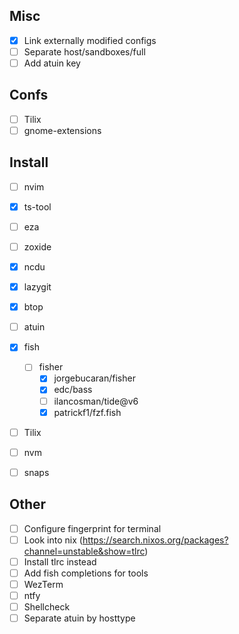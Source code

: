 ## Misc
- [x] Link externally modified configs
- [ ] Separate host/sandboxes/full
- [ ] Add atuin key

## Confs
- [ ] Tilix
- [ ] gnome-extensions
## Install 
- [ ] nvim
- [x] ts-tool
- [ ] eza
- [ ] zoxide
- [x] ncdu
- [x] lazygit
- [x] btop

- [ ] atuin
- [x] fish
	- [ ] fisher
		- [x] jorgebucaran/fisher
		- [x] edc/bass
		- [ ] ilancosman/tide@v6
		- [x] patrickf1/fzf.fish
- [ ] Tilix
- [ ] nvm
- [ ] snaps
## Other

- [ ] Configure fingerprint for terminal
- [ ] Look into nix (https://search.nixos.org/packages?channel=unstable&show=tlrc)
- [ ] Install tlrc instead
- [ ] Add fish completions for tools
- [ ] WezTerm
- [ ] ntfy
- [ ] Shellcheck
- [ ] Separate atuin by hosttype